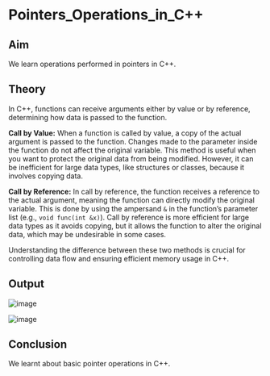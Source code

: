 # Pointers_Operations_in_C++
## Aim
We learn operations performed in pointers in C++.
## Theory
In C++, functions can receive arguments either by value or by reference, determining how data is passed to the function.

**Call by Value:** When a function is called by value, a copy of the actual argument is passed to the function. Changes made to the parameter inside the function do not affect the original variable. This method is useful when you want to protect the original data from being modified. However, it can be inefficient for large data types, like structures or classes, because it involves copying data.

**Call by Reference:** In call by reference, the function receives a reference to the actual argument, meaning the function can directly modify the original variable. This is done by using the ampersand `&` in the function’s parameter list (e.g., `void func(int &x)`). Call by reference is more efficient for large data types as it avoids copying, but it allows the function to alter the original data, which may be undesirable in some cases.

Understanding the difference between these two methods is crucial for controlling data flow and ensuring efficient memory usage in C++.

## Output

![image](https://github.com/user-attachments/assets/f9999ac7-a6c1-48e8-b96d-e60d1444345b)

![image](https://github.com/user-attachments/assets/88e9729b-c606-40df-a82b-4fc4f98ef56b)

## Conclusion
We learnt about basic pointer operations in C++.
